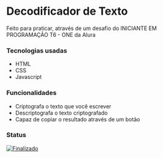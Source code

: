 # Decodificador de Texto

Feito para praticar, através de um desafio do INICIANTE EM PROGRAMAÇÃO T6 - ONE da Alura

### Tecnologias usadas 

<ul>
    <li>HTML</li>
    <li>CSS</li>
    <li>Javascript</li>
</ul>

### Funcionalidades

<ul>
    <li>Criptografa o texto que você escrever</li>
    <li>Descriptografa o texto criptografado</li>
    <li>Capaz de copiar o resultado através de um botão</li>
</ul>

### Status

[![Finalizado](https://img.shields.io/badge/Finalizadoo-green)](https://fabio-henrique-portifolio.netlify.app/)
